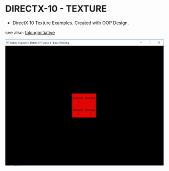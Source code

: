 # DIRECTX-10 - TEXTURE
* DirectX 10 Texture Examples.
Created with OOP Design.

see also: [takinginitiative](https://takinginitiative.wordpress.com/2008/11/29/directx-10-tutorial-3-textures/)

![texture](.//img//texture.PNG)
